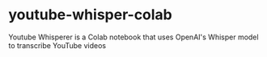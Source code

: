 # youtube-whisper-colab
Youtube Whisperer is a Colab notebook that uses OpenAI's Whisper model to transcribe YouTube videos
